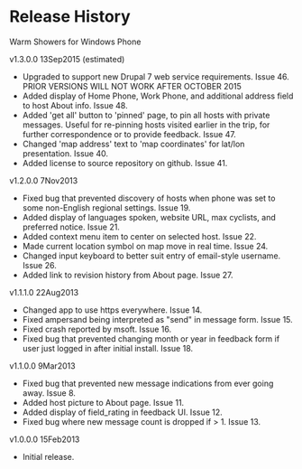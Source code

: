 ﻿Release History
===============

Warm Showers for Windows Phone

v1.3.0.0 13Sep2015 (estimated)
* Upgraded to support new Drupal 7 web service requirements.  Issue 46.
  PRIOR VERSIONS WILL NOT WORK AFTER OCTOBER 2015
* Added display of Home Phone, Work Phone, and additional address field to host About info.  Issue 48.
* Added 'get all' button to 'pinned' page, to pin all hosts with private messages.  Useful for re-pinning hosts visited earlier in the trip, for further correspondence or to provide feedback.  Issue 47.
* Changed 'map address' text to 'map coordinates' for lat/lon presentation.  Issue 40.
* Added license to source repository on github.  Issue 41.

v1.2.0.0 7Nov2013
* Fixed bug that prevented discovery of hosts when phone was set to some non-English regional settings. Issue 19.
* Added display of languages spoken, website URL, max cyclists, and preferred notice. Issue 21.
* Added context menu item to center on selected host. Issue 22.
* Made current location symbol on map move in real time. Issue 24.
* Changed input keyboard to better suit entry of email-style username. Issue 26.
* Added link to revision history from About page. Issue 27.

v1.1.1.0 22Aug2013  
* Changed app to use https everywhere. Issue 14.
* Fixed ampersand being interpreted as "send" in message form. Issue 15.
* Fixed crash reported by msoft. Issue 16.
* Fixed bug that prevented changing month or year in feedback form if user just logged in after initial install. Issue 18.

v1.1.0.0 9Mar2013    
* Fixed bug that prevented new message indications from ever going away. Issue 8.
* Added host picture to About page. Issue 11.
* Added display of field_rating in feedback UI. Issue 12.
* Fixed bug where new message count is dropped if > 1. Issue 13.

v1.0.0.0 15Feb2013   
* Initial release.